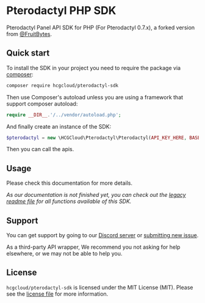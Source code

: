 # Pterodactyl PHP SDK

Pterodactyl Panel API SDK for PHP (For Pterodactyl 0.7.x), a forked version from [@FruitBytes](https://github.com/FruitBytes).

## Quick start

To install the SDK in your project you need to require the package via [composer](http://getcomposer.org):

``` bash
composer require hcgcloud/pterodactyl-sdk
```

Then use Composer's autoload unless you are using a framework that support composer autoload:

``` php
require __DIR__.'/../vendor/autoload.php';
```

And finally create an instance of the SDK:

``` php
$pterodactyl = new \HCGCloud\Pterodactyl\Pterodactyl(API_KEY_HERE, BASE_URI_HERE);
```

Then you can call the apis.

## Usage

Please check this documentation for more details.

*As our documentation is not finished yet, you can check out the [legacy readme file](https://github.com/hcgcloud/pterodactyl-sdk/blob/2b1759961a5a92eb95a3c9d3b045bd8410bdd43f/README.md) for all functions available of this SDK.*

## Support

You can get support by going to our [Discord server](https://discord.gg/5KnNVfv) or [submitting new issue](https://github.com/hcgcloud/pterodactyl-sdk/issues/new).

As a third-party API wrapper, We recommend you not asking for help elsewhere, or we may not be able to help you.

## License

`hcgcloud/pterodactyl-sdk` is licensed under the MIT License (MIT). Please see the
[license file](https://github.com/hcgcloud/pterodactyl-sdk/blob/master/LICENSE.md) for more information.

